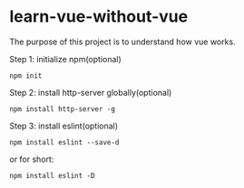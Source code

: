 # learn-vue-without-vue

The purpose of this project is to understand how vue works.

Step 1:  initialize npm(optional)

```npm init
npm init
```

Step 2: install http-server globally(optional)

```
npm install http-server -g
```

Step 3: install eslint(optional)

```
npm install eslint --save-d
```

or for short:

```
npm install eslint -D
```



